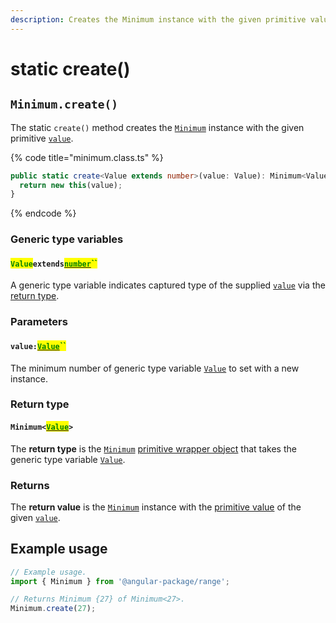 ```yaml
---
description: Creates the Minimum instance with the given primitive value
---
```


# static create()

## `Minimum.create()`

The static `create()` method creates the [`Minimum`](broken-reference) instance with the given primitive [`value`](static-create.md#value-value).

{% code title="minimum.class.ts" %}
```typescript
public static create<Value extends number>(value: Value): Minimum<Value> {
  return new this(value);
}
```
{% endcode %}

### Generic type variables

#### <mark style="color:green;">`Value`</mark>`extends`[<mark style="color:green;">`number`</mark>](https://www.typescriptlang.org/docs/handbook/basic-types.html#number)<mark style="color:green;">``</mark>

A generic type variable indicates captured type of the supplied [`value`](static-create.md#value-value) via the [return type](static-create.md#return-type).

### Parameters

#### `value:`[<mark style="color:green;">`Value`</mark>](static-create.md#valueextendsnumber)<mark style="color:green;">``</mark>

The minimum number of generic type variable [`Value`](static-create.md#valueextendsnumber) to set with a new instance.

### Return type

#### `Minimum<`[<mark style="color:green;">`Value`</mark>](static-create.md#valueextendsnumber)`>`

The **return type** is the [`Minimum`](broken-reference) [primitive wrapper object](https://developer.mozilla.org/en-US/docs/Glossary/Primitive#primitive\_wrapper\_objects\_in\_javascript) that takes the generic type variable [`Value`](static-create.md#valueextendsnumber).

### Returns

The **return value** is the [`Minimum`](broken-reference) instance with the [primitive value](valueof.md#minimum.prototype.valueof) of the given [`value`](static-create.md#value-value).

## Example usage

```typescript
// Example usage.
import { Minimum } from '@angular-package/range';

// Returns Minimum {27} of Minimum<27>.
Minimum.create(27);
```
